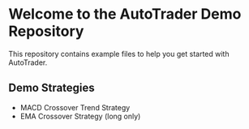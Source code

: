 # Welcome to the AutoTrader Demo Repository
This repository contains example files to help you get started with AutoTrader.

## Demo Strategies
- MACD Crossover Trend Strategy
- EMA Crossover Strategy (long only)

